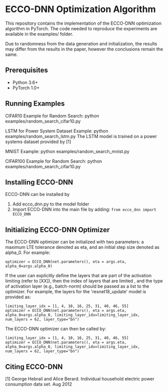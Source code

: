 # ECCO-DNN Optimization Algorithm

This repository contains the implementation of the ECCO-DNN optimization algorithm in PyTorch. The code needed to reproduce the experiments are available in the examples/ folder.

Due to randomness from the data generation and initialization, the results may differ from the results in the paper, however the conclusions remain the same. 


## Prerequisites
- Python 3.6+
- PyTorch 1.0+


## Running Examples
CIFAR10 Example for Random Search: python examples/random_search_cifar10.py 

LSTM for Power System Dataset Example: python examples/random_search_lstm.py 
The LSTM model is trained on a power systems dataset provided by [1]

MNIST Example: python examples/random_search_mnist.py 

CIFAR100 Example for Random Search: python examples/random_search_cifar10.py 

## Installing ECCO-DNN
ECCO-DNN can be installed by
1. Add ecco_dnn.py to the model folder
2. Import ECCO-DNN into the main file by adding: 
`from ecco_dnn import ECCO_DNN`

## Initializing ECCO-DNN Optimizer
The ECCO-DNN optimizer can be initialized with two parameters: a maximum LTE tolerance denoted as eta, and an initial step size denoted as alpha_0.
For example:
```
optimizer = ECCO_DNN(net.parameters(), eta = args.eta, alpha_0=args.alpha_0)
```

If the user can explicitly define the layers that are part of the activation limiting (refer to [XX]), then the index of layers that are limited , and the type of activation layer (e.g., batch-norm) should be passed as a list to the optimizer. For example, the layers for the 'resnet18_update' model is provided as:

```
limiting_layer_idx = [1, 4, 10, 16, 25, 31, 40, 46, 55]
optimizer = ECCO_DNN(net.parameters(), eta = args.eta, alpha_0=args.alpha_0, limiting_layer_idx=limiting_layer_idx, num_layers = 62, layer_type="bn")
```


The ECCO-DNN optimizer can then be called by:
```
limiting_layer_idx = [1, 4, 10, 16, 25, 31, 40, 46, 55]
optimizer = ECCO_DNN(net.parameters(), eta = args.eta, alpha_0=args.alpha_0, limiting_layer_idx=limiting_layer_idx, num_layers = 62, layer_type="bn")
```


## Citing ECCO-DNN

[1] George Hebrail and Alice Berard. Individual household electric power consumption data set. Aug 2012
